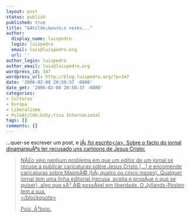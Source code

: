 ```yaml
---
layout: post
status: publish
published: true
title: "&Atilde;&euro;s vezes..."
author:
  display_name: luispedro
  login: luispedro
  email: luis@luispedro.org
  url: ''
author_login: luispedro
author_email: luis@luispedro.org
wordpress_id: 347
wordpress_url: http://blog.luispedro.org/?p=347
date: '2006-02-08 20:50:37 -0800'
date_gmt: '2006-02-08 20:50:37 -0800'
categories:
- Culturas
- Europa
- Liberalismo
- Pol&Atilde;&shy;tica Internacional
tags: []
comments: []
---
```

<p>...quer-se escrever um post, e <a href="http:&#47;&#47;bomba-inteligente.blogspot.com&#47;2006_02_01_bomba-inteligente_archive.html#113933597099149044">j&Atilde;&iexcl; foi escrito<&#47;a>. Sobre o facto do jornal dinamarqu&Atilde;&ordf;s ter recusado uns cartoons de Jesus Cristo:</p>
<blockquote><p>
N&Atilde;&pound;o vejo nenhum problema em que um editor de um jornal se recuse a publicar caricaturas sobre Jesus Cristo [...] e encomende caricaturas sobre Maom&Atilde;&copy; (h&Atilde;&iexcl; quatro ou cinco meses). Qualquer jornal tem uma linha editorial (recusa, aceita e prop&Atilde;&micro;e o que se quiser), algo que s&Atilde;&sup3; &Atilde;&copy; poss&Atilde;&shy;vel em liberdade. O Jyllands-Posten tem a sua.<br />
<&#47;blockquote></p>
<p>Pois, &Atilde;&sup3;bvio.</p>
